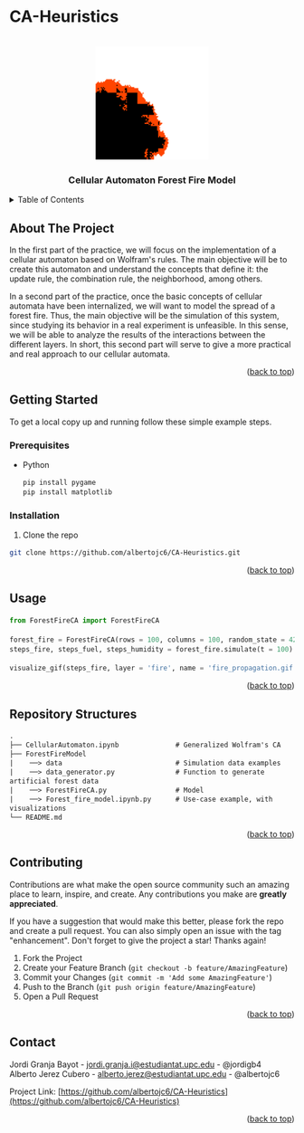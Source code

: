 # CA-Heuristics

<a name="readme-top"></a>

<!-- PROJECT LOGO -->
<br />
<div align="center">
  <a href="https://github.com/albertojc6/CA-HEURISTICS">
    <img src="images/logo.png" alt="Logo" width="200" height="200">
</a>

<h3 align="center">Cellular Automaton Forest Fire Model</h3>
</div>

<!-- TABLE OF CONTENTS -->
<details>
  <summary>Table of Contents</summary>
  <ol>
    <li>
      <a href="#about-the-project">About The Project</a>
    </li>
    <li>
      <a href="#getting-started">Getting Started</a>
      <ul>
        <li><a href="#prerequisites">Prerequisites</a></li>
        <li><a href="#installation">Installation</a></li>
      </ul>
    </li>
    <li><a href="#usage">Usage</a></li>
    <li><a href="#repo-structures">Repository Structures</a></li>
    <li><a href="#contributing">Contributing</a></li>
    <li><a href="#contact">Contact</a></li>
  </ol>
</details>

<!-- ABOUT THE PROJECT -->
## About The Project

In the first part of the practice, we will focus on the implementation of a cellular automaton based on Wolfram's rules. The main objective will be to create this automaton and understand the concepts that define it: the update rule, the combination rule, the neighborhood, among others. <br>

In a second part of the practice, once the basic concepts of cellular automata have been internalized, we will want to model the spread of a forest fire. Thus, the main objective will be the simulation of this system, since studying its behavior in a real experiment is unfeasible. In this sense, we will be able to analyze the results of the interactions between the different layers. In short, this second part will serve to give a more practical and real approach to our cellular automata.

<p align="right">(<a href="#readme-top">back to top</a>)</p>

<!-- GETTING STARTED -->
## Getting Started

To get a local copy up and running follow these simple example steps.

### Prerequisites


* Python
  ```sh
  pip install pygame
  pip install matplotlib
  ```

### Installation

1. Clone the repo
  ```sh
  git clone https://github.com/albertojc6/CA-Heuristics.git
  ```
<p align="right">(<a href="#readme-top">back to top</a>)</p>


<!-- USAGE EXAMPLES -->
## Usage

```python
from ForestFireCA import ForestFireCA

forest_fire = ForestFireCA(rows = 100, columns = 100, random_state = 42)
steps_fire, steps_fuel, steps_humidity = forest_fire.simulate(t = 100)

visualize_gif(steps_fire, layer = 'fire', name = 'fire_propagation.gif')
```

<p align="right">(<a href="#readme-top">back to top</a>)</p>

## Repository Structures

    .
    ├── CellularAutomaton.ipynb              # Generalized Wolfram's CA
    ├── ForestFireModel                      
    |    ──> data                            # Simulation data examples 
    |    ──> data_generator.py               # Function to generate artificial forest data
    |    ──> ForestFireCA.py                 # Model
    |    ──> Forest_fire_model.ipynb.py      # Use-case example, with visualizations      
    └── README.md

<p align="right">(<a href="#repo-structures">back to top</a>)</p>

<!-- CONTRIBUTING -->
## Contributing

Contributions are what make the open source community such an amazing place to learn, inspire, and create. Any contributions you make are **greatly appreciated**.

If you have a suggestion that would make this better, please fork the repo and create a pull request. You can also simply open an issue with the tag "enhancement".
Don't forget to give the project a star! Thanks again!

1. Fork the Project
2. Create your Feature Branch (`git checkout -b feature/AmazingFeature`)
3. Commit your Changes (`git commit -m 'Add some AmazingFeature'`)
4. Push to the Branch (`git push origin feature/AmazingFeature`)
5. Open a Pull Request

<p align="right">(<a href="#readme-top">back to top</a>)</p>

<!-- CONTACT -->
## Contact

Jordi Granja Bayot - jordi.granja.i@estudiantat.upc.edu - @jordigb4  
Alberto Jerez Cubero - alberto.jerez@estudiantat.upc.edu - @albertojc6

Project Link: [https://github.com/albertojc6/CA-Heuristics](https://github.com/albertojc6/CA-Heuristics)

<p align="right">(<a href="#readme-top">back to top</a>)</p>